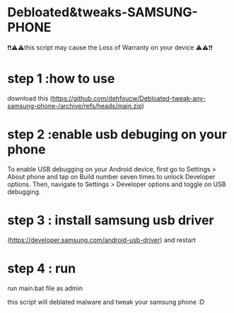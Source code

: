 # Debloated&tweaks-SAMSUNG-PHONE

❗❗⚠️⚠️this script may cause the Loss of Warranty on your device ⚠️⚠️❗❗


# step 1 :how to use 

download this
(https://github.com/dehfoucw/Debloated-tweak-any-samsung-phone-/archive/refs/heads/main.zip)

# step 2 :enable usb debuging on your phone

To enable USB debugging on your Android device, first go to Settings > About phone and tap on Build number seven times to unlock Developer options. Then, navigate to Settings > Developer options and toggle on USB debugging.

 # step 3 : install samsung usb driver
 (https://developer.samsung.com/android-usb-driver) and restart 

 # step 4 : run 
 
 run main.bat file as admin

 this script will deblated malware and tweak your samsung phone
 :D 
